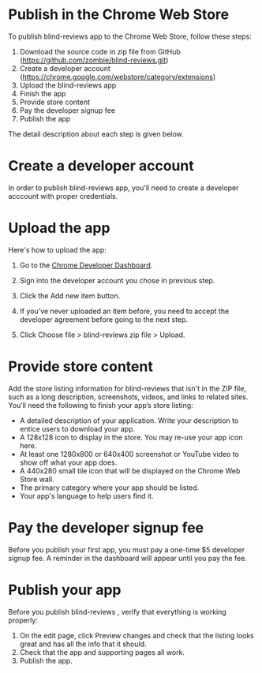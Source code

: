 Publish in the Chrome Web Store
================================

To publish blind-reviews app to the Chrome Web Store, follow these steps:
 1. Download the source code in zip file from GitHub (https://github.com/zombie/blind-reviews.git)
 2. Create a developer account (https://chrome.google.com/webstore/category/extensions)
 3. Upload the blind-reviews app 
 4. Finish the app
 5. Provide store content
 6. Pay the developer signup fee
 7. Publish the app

 The detail description about each step is given below. 

Create a developer account
================================
In order to publish blind-reviews app, you'll need to create a developer acccount with proper credentials.

Upload the app
=================
Here's how to upload the app:

1. Go to the [Chrome Developer Dashboard](https://chrome.google.com/webstore/developer/dashboard).

2. Sign into the developer account you chose in previous step.

3. Click the Add new item button.

4. If you've never uploaded an item before, you need to accept the developer agreement before going to the next step.

5. Click Choose file > blind-reviews zip file > Upload.

Provide store content
======================
Add the store listing information for blind-reviews that isn't in the ZIP file, such as a long description, screenshots, videos, and links to related sites. You’ll need the following to finish your app’s store listing:

* A detailed description of your application. Write your description to entice users to download your app.
* A 128x128 icon to display in the store. You may re-use your app icon here.
* At least one 1280x800 or 640x400 screenshot or YouTube video to show off what your app does.
* A 440x280 small tile icon that will be displayed on the Chrome Web Store wall.
* The primary category where your app should be listed.
* Your app's language to help users find it.

Pay the developer signup fee
=============================
Before you publish your first app, you must pay a one-time $5 developer signup fee. A reminder in the dashboard will appear until you pay the fee.

Publish your app
================
Before you publish blind-reviews , verify that everything is working properly:

1. On the edit page, click Preview changes and check that the listing looks great and has all the info that it should.
2. Check that the app and supporting pages all work.
3. Publish the app.
